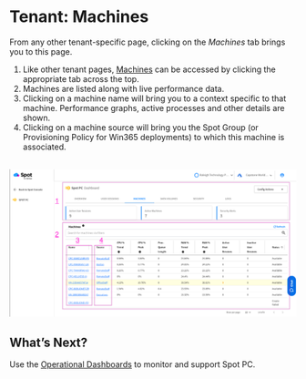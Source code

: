 # Tenant: Machines

From any other tenant-specific page, clicking on the _Machines_ tab brings you to this page.

1. Like other tenant pages, [Machines](spot-pc/features/spot-pc-console/tenant/machines) can be accessed by clicking the appropriate tab across the top.
2. Machines are listed along with live performance data.
3. Clicking on a machine name will bring you to a context specific to that machine. Performance graphs, active processes and other details are shown.
4. Clicking on a machine source will bring you the Spot Group (or Provisioning Policy for Win365 deployments) to which this machine is associated.

<br><a href="https://docs.spot.io/spot-pc/_media/features-spot-pc-console-tenant-machines-01.png" target="_blank"><img src="/spot-pc/_media/features-spot-pc-console-tenant-machines-01.png" alt="Click to Enlarge" width="1000"> </a>

## What’s Next?

Use the [Operational Dashboards](spot-pc/features/spot-pc-console/tenant/) to monitor and support Spot PC.

